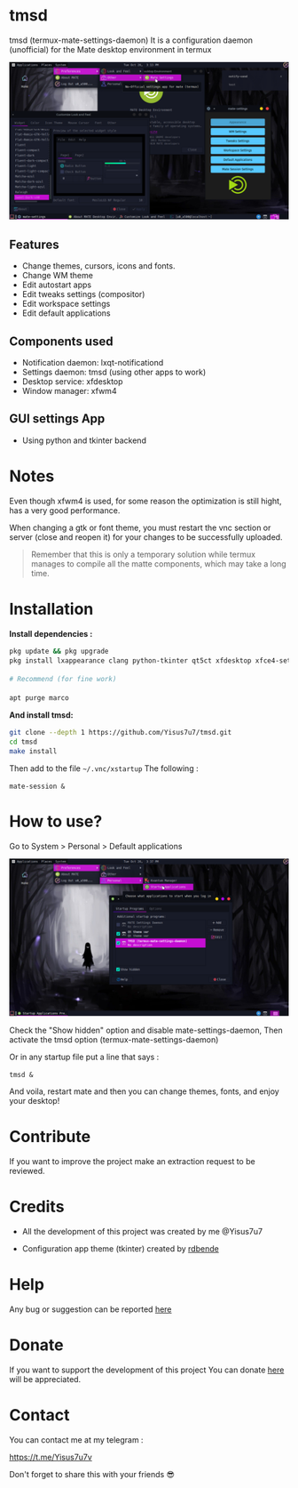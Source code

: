 # tmsd
tmsd (termux-mate-settings-daemon) It is a configuration daemon (unofficial) for the Mate desktop environment in termux

![preview](./preview/showcase.png)

## Features

- Change themes, cursors, icons and fonts. 
- Change WM theme
- Edit autostart apps 
- Edit tweaks settings (compositor) 
- Edit workspace settings 
- Edit default applications

## Components used

- Notification daemon: lxqt-notificationd
- Settings daemon: tmsd (using other apps to work)
- Desktop service: xfdesktop
- Window manager: xfwm4

## GUI settings App 

- Using python and tkinter backend

# Notes 
 
Even though xfwm4 is used, for some reason the optimization is still hight, has a very good performance.

When changing a gtk or font theme, you must restart the vnc section or server (close and reopen it) for your changes to be successfully uploaded.

> Remember that this is only a temporary solution while termux manages to compile all the matte components, which may take a long time. 

# Installation

**Install dependencies :**

```bash
pkg update && pkg upgrade
pkg install lxappearance clang python-tkinter qt5ct xfdesktop xfce4-settings xfwm4 mate-*

# Recommend (for fine work) 

apt purge marco
```

**And install tmsd:**

```bash
git clone --depth 1 https://github.com/Yisus7u7/tmsd.git
cd tmsd
make install
```

Then add to the file `~/.vnc/xstartup` The following :

`mate-session &`

# How to use? 

Go to System > Personal > Default applications 

![image](./preview/image.png)

Check the "Show hidden" option and disable mate-settings-daemon, 
Then activate the tmsd option (termux-mate-settings-daemon) 

Or in any startup file put a line that says :

`tmsd &`

And voila, restart mate and then you can change themes, fonts, and enjoy your desktop! 

# Contribute 

If you want to improve the project make an extraction request to be reviewed. 

# Credits

- All the development of this project was created by me @Yisus7u7

- Configuration app theme (tkinter) created by [rdbende](https://github.com/rdbende/Sun-Valley-ttk-theme) 

# Help 

Any bug or suggestion can be reported [here](https://github.com/Yisus7u7/tmsd/issues) 

# Donate 

If you want to support the development of this project 
You can donate [here](https://www.paypal.me/JesúsChapman) will be appreciated.

# Contact 

You can contact me at my telegram :

https://t.me/Yisus7u7v

Don't forget to share this with your friends 😎
